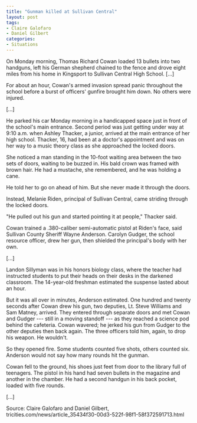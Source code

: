 ```yaml
---
title: "Gunman killed at Sullivan Central"
layout: post
tags:
- Claire Galofaro
- Daniel Gilbert
categories:
- Situations
---
```


On Monday morning, Thomas Richard Cowan loaded 13 bullets into two handguns, left his German shepherd chained to the fence and drove eight miles from his home in Kingsport to Sullivan Central High School. \[...\]

For about an hour, Cowan's armed invasion spread panic throughout the school before a burst of officers' gunfire brought him down. No others were injured.

\[...\]

He parked his car Monday morning in a handicapped space just in front of the school's main entrance. Second period was just getting under way at 9:10 a.m. when Ashley Thacker, a junior, arrived at the main entrance of her high school. Thacker, 16, had been at a doctor's appointment and was on her way to a music theory class as she approached the locked doors.

She noticed a man standing in the 10-foot waiting area between the two sets of doors, waiting to be buzzed in. His bald crown was framed with brown hair. He had a mustache, she remembered, and he was holding a cane.

He told her to go on ahead of him. But she never made it through the doors.

Instead, Melanie Riden, principal of Sullivan Central, came striding through the locked doors.

"He pulled out his gun and started pointing it at people," Thacker said.

Cowan trained a .380-caliber semi-automatic pistol at Riden's face, said Sullivan County Sheriff Wayne Anderson. Carolyn Gudger, the school resource officer, drew her gun, then shielded the principal's body with her own.

\[...\]

Landon Sillyman was in his honors biology class, where the teacher had instructed students to put their heads on their desks in the darkened classroom. The 14-year-old freshman estimated the suspense lasted about an hour.

But it was all over in minutes, Anderson estimated. One hundred and twenty seconds after Cowan drew his gun, two deputies, Lt. Steve Williams and Sam Matney, arrived. They entered through separate doors and met Cowan and Gudger --- still in a moving standoff --- as they reached a science pod behind the cafeteria. Cowan wavered; he jerked his gun from Gudger to the other deputies then back again. The three officers told him, again, to drop his weapon. He wouldn't.

So they opened fire. Some students counted five shots, others counted six. Anderson would not say how many rounds hit the gunman.

Cowan fell to the ground, his shoes just feet from door to the library full of teenagers. The pistol in his hand had seven bullets in the magazine and another in the chamber. He had a second handgun in his back pocket, loaded with five rounds.

\[...\]

Source: Claire Galofaro and Daniel Gilbert, tricities.com/news/article_35434f30-00d3-522f-98f1-58f372591713.html
